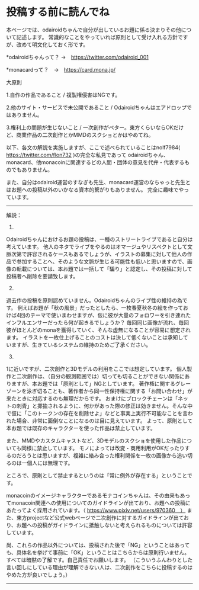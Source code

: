 # 投稿する前に読んでね

本ページでは、odairoidちゃんで自分が出しているお題に係る決まりその他について記述します。
常識的なことをやっていれば原則として受け入れる方針ですが、改めて明文化しておく形です。

*odairoidちゃんって？ →　https://twitter.com/odairoid_001

*monacardって？　→　https://card.mona.jp/

大原則

1.自作の作品であること / 複製権侵害はNGです。

2.他のサイト・サービスで未公開であること / Odairoidちゃんはエアドロップではありません。

3.権利上の問題が生じないこと / 一次創作がベター。東方くらいならOKだけど、商業作品の二次創作とかMMDのスクショとかはやめてね。

以下、各文の解説を実施しますが、ここで述べられていることはnolf7984( https://twitter.com/flon732 )の完全な私見であって
odairoidちゃん、monacard、他monacoinに関連するどの人間・団体の意見を代弁・代表するものでもありません。

また、自分はodairoid運営のすなぎも先生、monacard運営のなちゃっと先生とはお題への投稿以外のいかなる資本的繋がりもありません。
完全に趣味でやっています。

*******************************
解説：

1.
Odairoidちゃんにおけるお題の投稿は、一種のストリートライブであると自分は考えています。
他人のネタでライブをやるのはオマージュやリスペクトとして文脈次第で許容されるケースもあるでしょうが、イラストの募集に対して他人の作品で参加することへ、そのような文脈が生じる可能性も低いと思いますので、画像の転載については、本お題では一括して「騙り」と認定し、その投稿に対して投稿者へ削除を要請致します。

2.
過去作の投稿を原則認めていません。Odairoidちゃんのライブ性の維持の為です。
例えばお題が「秋の風景」だったとしたら、一枚春夏秋冬の絵を作っておけば4回のテーマで使いまわせますが、仮に彼が大量のフォロワーを引き連れたインフルエンサーだったら何が起きるでしょうか？
毎回同じ画像が流れ、毎回彼がほとんどのmonaを獲得していく、そんな虚無になることが容易に想定されます。
イラストを一枚仕上げることのコストは決して低くないことは承知していますが、生きているシステムの維持のためご了承ください。

3.
1に近いですが、二次創作と3Dモデルの利用をここでは想定しています。
個人製作と二次創作は、（自分の観測範囲では）切っても切ることができない関係にありますが、本お題では「原則として」NGとしています。
著作権に関するグレーゾーンを泳ぎ切ることも、著作者から同一性保持権に関する「お問い合わせ」が来たときに対応するのも無理だからです。
おまけにブロックチェーンは「ネットの刺青」と揶揄されるように、何かがあった際の修正は効きません。そんな中で仮に「このトークンの存在を削除せよ」などと事実上実行不可能なことを言われた場合、非常に面倒なことになるのは目に見えています。
よって、原則として本お題では既存のキャラクターを使った作品は禁止しています。

また、MMDやカスタムキャストなど、3Dモデルのスクショを使用した作品についても同様に禁止しています。
モノによっては改変・商用利用がOKだったりするのだろうとは思いますが、複雑に絡み合った権利関係を一枚の画像から追い切るのは一個人には無理です。
  
  
ところで、原則として禁止するというのは「常に例外が存在する」ということです。

monacoinのイメージキャラクターであるモナコインちゃんは、その由来もあってmonacoin関連への使用についてのガイドラインが出ており、お題への投稿にあたってよく採用されています。（ https://www.pixiv.net/users/970360　）
また、東方projectなど公式webページで二次創作に対するガイドラインが出ており、お題への投稿がガイドラインに抵触しないと考えられるものについては許容しています。

尚、これらの作品以外については、投稿された後で「NG」ということはあっても、具体名を挙げて事前に「OK」ということはこちらからは原則行いません。
すべては暗黙の了解です。自己責任でお願いします。
（こういうふんわりとした言い回しにしている理由が理解できない人は、二次創作をこちらに投稿するのはやめた方が良いでしょう。）
******************************
